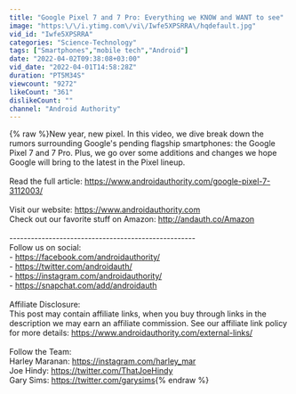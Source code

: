 ```yaml
---
title: "Google Pixel 7 and 7 Pro: Everything we KNOW and WANT to see"
image: "https:\/\/i.ytimg.com\/vi\/Iwfe5XPSRRA\/hqdefault.jpg"
vid_id: "Iwfe5XPSRRA"
categories: "Science-Technology"
tags: ["Smartphones","mobile tech","Android"]
date: "2022-04-02T09:38:08+03:00"
vid_date: "2022-04-01T14:58:28Z"
duration: "PT5M34S"
viewcount: "9272"
likeCount: "361"
dislikeCount: ""
channel: "Android Authority"
---
```

{% raw %}New year, new pixel. In this video, we dive break down the rumors surrounding Google's pending flagship smartphones: the Google Pixel 7 and 7 Pro. Plus, we go over some additions and changes we hope Google will bring to the latest in the Pixel lineup.<br /><br />Read the full article: <a rel="nofollow" target="blank" href="https://www.androidauthority.com/google-pixel-7-3112003/">https://www.androidauthority.com/google-pixel-7-3112003/</a><br /><br />Visit our website: <a rel="nofollow" target="blank" href="https://www.androidauthority.com">https://www.androidauthority.com</a><br />Check out our favorite stuff on Amazon: <a rel="nofollow" target="blank" href="http://andauth.co/Amazon">http://andauth.co/Amazon</a><br /><br />----------------------------------------------------<br />Follow us on social:<br />- <a rel="nofollow" target="blank" href="https://facebook.com/androidauthority/">https://facebook.com/androidauthority/</a><br />- <a rel="nofollow" target="blank" href="https://twitter.com/androidauth/">https://twitter.com/androidauth/</a><br />- <a rel="nofollow" target="blank" href="https://instagram.com/androidauthority/">https://instagram.com/androidauthority/</a><br />- <a rel="nofollow" target="blank" href="https://snapchat.com/add/androidauth">https://snapchat.com/add/androidauth</a><br /><br />Affiliate Disclosure:<br />This post may contain affiliate links, when you buy through links in the description we may earn an affiliate commission. See our affiliate link policy for more details: <a rel="nofollow" target="blank" href="https://www.androidauthority.com/external-links/">https://www.androidauthority.com/external-links/</a><br /><br />Follow the Team:<br />Harley Maranan: <a rel="nofollow" target="blank" href="https://instagram.com/harley_mar">https://instagram.com/harley_mar</a><br />Joe Hindy: <a rel="nofollow" target="blank" href="https://twitter.com/ThatJoeHindy">https://twitter.com/ThatJoeHindy</a><br />Gary Sims: <a rel="nofollow" target="blank" href="https://twitter.com/garysims">https://twitter.com/garysims</a>{% endraw %}
